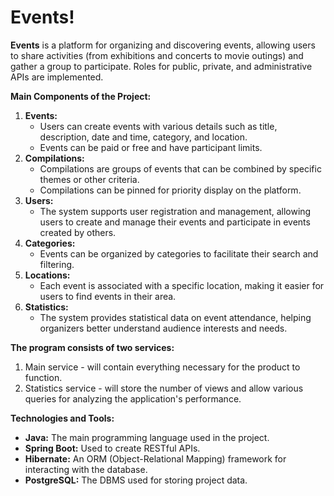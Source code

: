 # Events!

**Events** is a platform for organizing and discovering events, allowing users to share activities (from exhibitions and concerts to movie outings) and gather a group to participate. Roles for public, private, and administrative APIs are implemented.

**Main Components of the Project:**  
1. **Events:** 
   * Users can create events with various details such as title, description, date and time, category, and location.
   * Events can be paid or free and have participant limits.
2. **Compilations:**
   * Compilations are groups of events that can be combined by specific themes or other criteria. 
   * Compilations can be pinned for priority display on the platform.
3. **Users:**
   * The system supports user registration and management, allowing users to create and manage their events and participate in events created by others.
4. **Categories:**
   * Events can be organized by categories to facilitate their search and filtering.
5. **Locations:**
   * Each event is associated with a specific location, making it easier for users to find events in their area.
6. **Statistics:**
   * The system provides statistical data on event attendance, helping organizers better understand audience interests and needs.

**The program consists of two services:**  
1. Main service - will contain everything necessary for the product to function.
2. Statistics service - will store the number of views and allow various queries for analyzing the application's performance.

**Technologies and Tools:**  
* **Java:** The main programming language used in the project.  
* **Spring Boot:** Used to create RESTful APIs.  
* **Hibernate:** An ORM (Object-Relational Mapping) framework for interacting with the database.  
* **PostgreSQL:** The DBMS used for storing project data.  